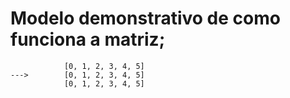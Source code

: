 
# Modelo demonstrativo de como funciona a matriz;

```
            [0, 1, 2, 3, 4, 5]
--->        [0, 1, 2, 3, 4, 5]
            [0, 1, 2, 3, 4, 5]

```